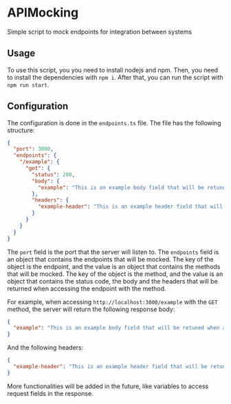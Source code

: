 # APIMocking

Simple script to mock endpoints for integration between systems

## Usage

To use this script, you you need to install nodejs and npm. Then, you need to install the dependencies with `npm i`. After that, you can run the script with `npm run start`.

## Configuration

The configuration is done in the `endpoints.ts` file. The file has the following structure:

```json
{
  "port": 3000,
  "endpoints": {
    "/example": {
      "get": {
        "status": 200,
        "body": {
          "example": "This is an example body field that will be retuned when accessing /example."
        },
        "headers": {
          "example-header": "This is an example header field that will be retuned when accessing /example."
        }
      }
    }
  }
}
```

The `port` field is the port that the server will listen to. The `endpoints` field is an object that contains the endpoints that will be mocked. The key of the object is the endpoint, and the value is an object that contains the methods that will be mocked. The key of the object is the method, and the value is an object that contains the status code, the body and the headers that will be returned when accessing the endpoint with the method.

For example, when accessing `http://localhost:3000/example` with the `GET` method, the server will return the following response body:

```json
{
  "example": "This is an example body field that will be retuned when accessing /example."
}
```

And the following headers:

```json
{
  "example-header": "This is an example header field that will be retuned when accessing /example."
}
```

More functionalities will be added in the future, like variables to access request fields in the response.
